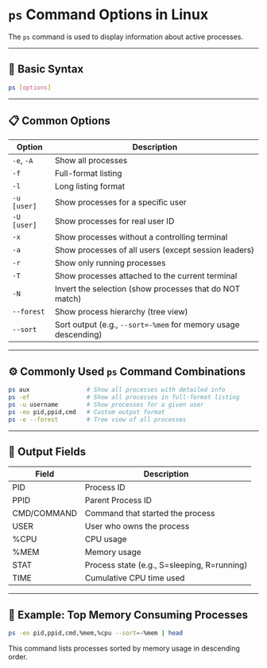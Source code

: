 # `ps` Command Options in Linux

The `ps` command is used to display information about active processes.

---

## 📌 Basic Syntax

```bash
ps [options]
```

---

## 📋 Common Options

| Option      | Description                                                    |
| ----------- | -------------------------------------------------------------- |
| `-e`, `-A`  | Show all processes                                             |
| `-f`        | Full-format listing                                            |
| `-l`        | Long listing format                                            |
| `-u [user]` | Show processes for a specific user                             |
| `-U [user]` | Show processes for real user ID                                |
| `-x`        | Show processes without a controlling terminal                  |
| `-a`        | Show processes of all users (except session leaders)           |
| `-r`        | Show only running processes                                    |
| `-T`        | Show processes attached to the current terminal                |
| `-N`        | Invert the selection (show processes that do NOT match)        |
| `--forest`  | Show process hierarchy (tree view)                             |
| `--sort`    | Sort output (e.g., `--sort=-%mem` for memory usage descending) |

---

## ⚙️ Commonly Used `ps` Command Combinations

```bash
ps aux                # Show all processes with detailed info
ps -ef                # Show all processes in full-format listing
ps -u username        # Show processes for a given user
ps -eo pid,ppid,cmd   # Custom output format
ps -e --forest        # Tree view of all processes
```

---

## 🧾 Output Fields

| Field       | Description                                 |
| ----------- | ------------------------------------------- |
| PID         | Process ID                                  |
| PPID        | Parent Process ID                           |
| CMD/COMMAND | Command that started the process            |
| USER        | User who owns the process                   |
| %CPU        | CPU usage                                   |
| %MEM        | Memory usage                                |
| STAT        | Process state (e.g., S=sleeping, R=running) |
| TIME        | Cumulative CPU time used                    |

---

## 🧪 Example: Top Memory Consuming Processes

```bash
ps -eo pid,ppid,cmd,%mem,%cpu --sort=-%mem | head
```

This command lists processes sorted by memory usage in descending order.
